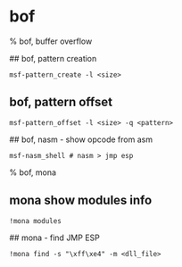 # bof

% bof, buffer overflow

## bof, pattern creation
```
msf-pattern_create -l <size>
```

## bof, pattern offset
```
msf-pattern_offset -l <size> -q <pattern>
```

## bof, nasm - show opcode from asm
```
msf-nasm_shell # nasm > jmp esp
```

% bof, mona

## mona show modules info
```
!mona modules
```

## mona - find JMP ESP
```
!mona find -s "\xff\xe4" -m <dll_file>
```
